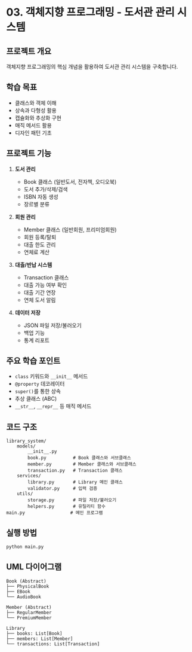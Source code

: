 # 03. 객체지향 프로그래밍 - 도서관 관리 시스템

## 프로젝트 개요
객체지향 프로그래밍의 핵심 개념을 활용하여 도서관 관리 시스템을 구축합니다.

## 학습 목표
- 클래스와 객체 이해
- 상속과 다형성 활용
- 캡슐화와 추상화 구현
- 매직 메서드 활용
- 디자인 패턴 기초

## 프로젝트 기능
1. **도서 관리**
   - Book 클래스 (일반도서, 전자책, 오디오북)
   - 도서 추가/삭제/검색
   - ISBN 자동 생성
   - 장르별 분류

2. **회원 관리**
   - Member 클래스 (일반회원, 프리미엄회원)
   - 회원 등록/탈퇴
   - 대출 한도 관리
   - 연체료 계산

3. **대출/반납 시스템**
   - Transaction 클래스
   - 대출 가능 여부 확인
   - 대출 기간 연장
   - 연체 도서 알림

4. **데이터 저장**
   - JSON 파일 저장/불러오기
   - 백업 기능
   - 통계 리포트

## 주요 학습 포인트
- `class` 키워드와 `__init__` 메서드
- `@property` 데코레이터
- `super()`를 통한 상속
- 추상 클래스 (ABC)
- `__str__`, `__repr__` 등 매직 메서드

## 코드 구조
```
library_system/
    models/
        __init__.py
        book.py          # Book 클래스와 서브클래스
        member.py        # Member 클래스와 서브클래스
        transaction.py   # Transaction 클래스
    services/
        library.py       # Library 메인 클래스
        validator.py     # 입력 검증
    utils/
        storage.py       # 파일 저장/불러오기
        helpers.py       # 유틸리티 함수
main.py                 # 메인 프로그램
```

## 실행 방법
```bash
python main.py
```

## UML 다이어그램
```
Book (Abstract)
├── PhysicalBook
├── EBook
└── AudioBook

Member (Abstract)
├── RegularMember
└── PremiumMember

Library
├── books: List[Book]
├── members: List[Member]
└── transactions: List[Transaction]
```